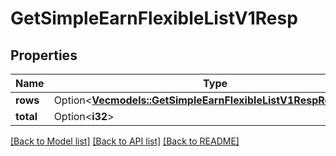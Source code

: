 # GetSimpleEarnFlexibleListV1Resp

## Properties

Name | Type | Description | Notes
------------ | ------------- | ------------- | -------------
**rows** | Option<[**Vec<models::GetSimpleEarnFlexibleListV1RespRowsInner>**](GetSimpleEarnFlexibleListV1Resp_rows_inner.md)> |  | [optional]
**total** | Option<**i32**> |  | [optional]

[[Back to Model list]](../README.md#documentation-for-models) [[Back to API list]](../README.md#documentation-for-api-endpoints) [[Back to README]](../README.md)


